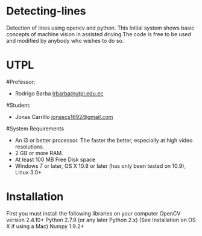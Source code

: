# Detecting-lines
 Detection of lines using opencv and python.
 This Initial system shows basic concepts of machine vision in assisted driving.The code is free to be used and modified  by anybody who wishes to do so.
# UTPL

#Professor:
- Rodrigo Barba        lrbarba@utpl.edu.ec

#Student:
- Jonas Carrillo       jonascs1692@gmail.com

#System Requirements
- An i3 or better processor. The faster the better, especially at high video resolutions.
- 2 GB or more RAM.
- At least 100 MB Free Disk space
- Windows 7 or later, OS X 10.8 or later (has only been tested on 10.9), Linux 3.0+

# Installation
First you must install the following libraries on your computer
    OpenCV version 2.4.10+
    Python 2.7.9 (or any later Python 2.x) (See Installation on OS X if using a Mac)
    Numpy 1.9.2+



